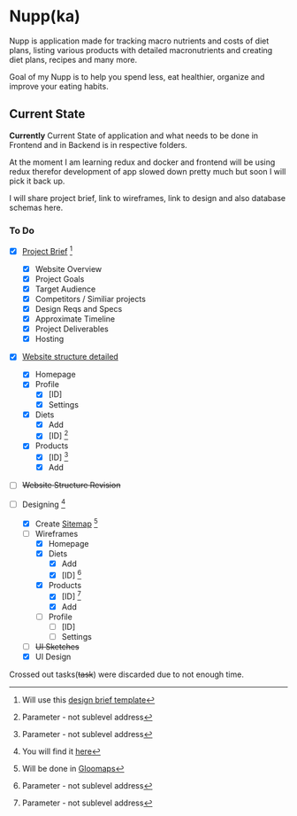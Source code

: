 # Nupp(ka)

Nupp is application made for tracking macro nutrients and costs of diet plans, listing various products with detailed macronutrients and creating diet plans, recipes and many more.

Goal of my Nupp is to help you spend less, eat healthier, organize and improve your eating habits.

## Current State

**Currently**
Current State of application and what needs to be done in Frontend and in Backend is in respective folders.

At the moment I am learning redux and docker and frontend will be using redux therefor development of app slowed down pretty much but soon I will pick it back up.

I will share project brief, link to wireframes, link to design and also database schemas here.

### To Do

- [x] [Project Brief](./Project%20Brief.md) [^1]

  - [x] Website Overview
  - [x] Project Goals
  - [x] Target Audience
  - [x] Competitors / Similiar projects
  - [x] Design Reqs and Specs
  - [x] Approximate Timeline
  - [x] Project Deliverables
  - [x] Hosting

- [x] [Website structure detailed](./Website%20Structure.md)

  - [x] Homepage
  - [x] Profile
    - [x] [ID]
    - [x] Settings
  - [x] Diets
    - [x] Add
    - [x] [ID] [^*]
  - [x] Products
    - [x] [ID] [^*]
    - [x] Add

- [ ] ~~Website Structure Revision~~

- [ ] Designing [^2]
  - [x] Create [Sitemap](./sitemap.png) [^3]
  - [ ] Wireframes
    - [x] Homepage
    - [x] Diets
      - [x] Add
      - [x] [ID] [^*]
    - [x] Products
      - [x] [ID] [^*]
      - [x] Add
    - [ ] Profile
      - [ ] [ID]
      - [ ] Settings

  - [ ] ~~UI Sketches~~
  - [x] UI Design

Crossed out tasks(~~task~~) were discarded due to not enough time.

[^1]: Will use this [design brief template](https://elementor.com/blog/wp-content/uploads/sites/9/2020/09/Website-Design-Brief-Template.pdf)
[^2]: You will find it [here](https://www.figma.com/file/iTka7dTUJdWCeK5Ma5bU0u/Nupp-Wireframes)
[^3]: Will be done in [Gloomaps](https://www.gloomaps.com/)
[^*]: Parameter - not sublevel address
